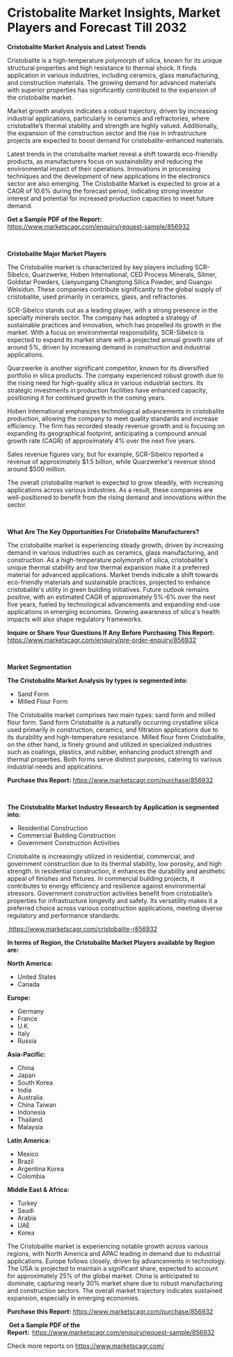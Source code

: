 <p><h1>Cristobalite Market Insights, Market Players and Forecast Till 2032</h1></p><p><strong>Cristobalite Market Analysis and Latest Trends</strong></p>
<p><p>Cristobalite is a high-temperature polymorph of silica, known for its unique structural properties and high resistance to thermal shock. It finds application in various industries, including ceramics, glass manufacturing, and construction materials. The growing demand for advanced materials with superior properties has significantly contributed to the expansion of the cristobalite market.</p><p>Market growth analysis indicates a robust trajectory, driven by increasing industrial applications, particularly in ceramics and refractories, where cristobalite’s thermal stability and strength are highly valued. Additionally, the expansion of the construction sector and the rise in infrastructure projects are expected to boost demand for cristobalite-enhanced materials.</p><p>Latest trends in the cristobalite market reveal a shift towards eco-friendly products, as manufacturers focus on sustainability and reducing the environmental impact of their operations. Innovations in processing techniques and the development of new applications in the electronics sector are also emerging. The Cristobalite Market is expected to grow at a CAGR of 10.6% during the forecast period, indicating strong investor interest and potential for increased production capacities to meet future demand.</p></p>
<p><strong>Get a Sample PDF of the Report:&nbsp;</strong> <a href="https://www.marketscagr.com/enquiry/request-sample/856932?utm_campaign=3555&utm_medium=2&utm_source=Github&utm_content=ia&utm_term=31032025&utm_id=cristobalite">https://www.marketscagr.com/enquiry/request-sample/856932</a></p>
<p>&nbsp;</p>
<p><strong>Cristobalite Major Market Players</strong></p>
<p><p>The Cristobalite market is characterized by key players including SCR-Sibelco, Quarzwerke, Hoben International, CED Process Minerals, Silmer, Goldstar Powders, Lianyungang Changtong Silica Powder, and Guangxi Weisidun. These companies contribute significantly to the global supply of cristobalite, used primarily in ceramics, glass, and refractories.</p><p>SCR-Sibelco stands out as a leading player, with a strong presence in the specialty minerals sector. The company has adopted a strategy of sustainable practices and innovation, which has propelled its growth in the market. With a focus on environmental responsibility, SCR-Sibelco is expected to expand its market share with a projected annual growth rate of around 5%, driven by increasing demand in construction and industrial applications.</p><p>Quarzwerke is another significant competitor, known for its diversified portfolio in silica products. The company experienced robust growth due to the rising need for high-quality silica in various industrial sectors. Its strategic investments in production facilities have enhanced capacity, positioning it for continued growth in the coming years.</p><p>Hoben International emphasizes technological advancements in cristobalite production, allowing the company to meet quality standards and increase efficiency. The firm has recorded steady revenue growth and is focusing on expanding its geographical footprint, anticipating a compound annual growth rate (CAGR) of approximately 4% over the next five years.</p><p>Sales revenue figures vary, but for example, SCR-Sibelco reported a revenue of approximately $1.5 billion, while Quarzwerke's revenue stood around $500 million. </p><p>The overall cristobalite market is expected to grow steadily, with increasing applications across various industries. As a result, these companies are well-positioned to benefit from the rising demand and innovations within the sector.</p></p>
<p>&nbsp;</p>
<p><strong>What Are The Key Opportunities For Cristobalite Manufacturers?</strong></p>
<p><p>The cristobalite market is experiencing steady growth, driven by increasing demand in various industries such as ceramics, glass manufacturing, and construction. As a high-temperature polymorph of silica, cristobalite's unique thermal stability and low thermal expansion make it a preferred material for advanced applications. Market trends indicate a shift towards eco-friendly materials and sustainable practices, projected to enhance cristobalite's utility in green building initiatives. Future outlook remains positive, with an estimated CAGR of approximately 5%-6% over the next five years, fueled by technological advancements and expanding end-use applications in emerging economies. Growing awareness of silica's health impacts will also shape regulatory frameworks.</p></p>
<p><strong>Inquire or Share Your Questions If Any Before Purchasing This Report:</strong> <a href="https://www.marketscagr.com/enquiry/pre-order-enquiry/856932?utm_campaign=3555&utm_medium=2&utm_source=Github&utm_content=ia&utm_term=31032025&utm_id=cristobalite">https://www.marketscagr.com/enquiry/pre-order-enquiry/856932</a></p>
<p>&nbsp;</p>
<p><strong>Market Segmentation</strong></p>
<p><strong>The Cristobalite Market Analysis by types is segmented into:</strong></p>
<p><ul><li>Sand Form</li><li>Milled Flour Form</li></ul></p>
<p><p>The Cristobalite market comprises two main types: sand form and milled flour form. Sand form Cristobalite is a naturally occurring crystalline silica used primarily in construction, ceramics, and filtration applications due to its durability and high-temperature resistance. Milled flour form Cristobalite, on the other hand, is finely ground and utilized in specialized industries such as coatings, plastics, and rubber, enhancing product strength and thermal properties. Both forms serve distinct purposes, catering to various industrial needs and applications.</p></p>
<p><strong>Purchase this Report:&nbsp;</strong><a href="https://www.marketscagr.com/purchase/856932?utm_campaign=3555&utm_medium=2&utm_source=Github&utm_content=ia&utm_term=31032025&utm_id=cristobalite">https://www.marketscagr.com/purchase/856932</a></p>
<p>&nbsp;</p>
<p><strong>The Cristobalite Market Industry Research by Application is segmented into:</strong></p>
<p><ul><li>Residential Construction</li><li>Commercial Building Construction</li><li>Government Construction Activities</li></ul></p>
<p><p>Cristobalite is increasingly utilized in residential, commercial, and government construction due to its thermal stability, low porosity, and high strength. In residential construction, it enhances the durability and aesthetic appeal of finishes and fixtures. In commercial building projects, it contributes to energy efficiency and resilience against environmental stressors. Government construction activities benefit from cristobalite’s properties for infrastructure longevity and safety. Its versatility makes it a preferred choice across various construction applications, meeting diverse regulatory and performance standards. </p></p>
<p><a href="https://www.marketscagr.com/cristobalite-r856932?utm_campaign=3555&utm_medium=2&utm_source=Github&utm_content=ia&utm_term=31032025&utm_id=cristobalite">&nbsp;https://www.marketscagr.com/cristobalite-r856932</a></p>
<p><strong>In terms of Region, the Cristobalite Market Players available by Region are:</strong></p>
<p>
    <p> <strong> North America: </strong>
        <ul>
            <li>United States</li>
            <li>Canada</li>
        </ul>
        </p> 
    <p> <strong> Europe: </strong>
        <ul>
            <li>Germany</li>
            <li>France</li>
            <li>U.K.</li>
            <li>Italy</li>
            <li>Russia</li>
        </ul>
        </p> 
    <p> <strong> Asia-Pacific: </strong>
        <ul>
            <li>China</li>
            <li>Japan</li>
            <li>South Korea</li>
            <li>India</li>
            <li>Australia</li>
            <li>China Taiwan</li>
            <li>Indonesia</li>
            <li>Thailand</li>
            <li>Malaysia</li>
        </ul>
        </p> 
    <p> <strong> Latin America: </strong>
        <ul>
            <li>Mexico</li>
            <li>Brazil</li>
            <li>Argentina Korea</li>
            <li>Colombia</li>
        </ul>
        </p> 
    <p> <strong> Middle East & Africa: </strong>
        <ul>
            <li>Turkey</li>
            <li>Saudi</li>
            <li>Arabia</li>
            <li>UAE</li>
            <li>Korea</li>
        </ul>
    </p>
    </p>
<p><p>The Cristobalite market is experiencing notable growth across various regions, with North America and APAC leading in demand due to industrial applications. Europe follows closely, driven by advancements in technology. The USA is projected to maintain a significant share, expected to account for approximately 25% of the global market. China is anticipated to dominate, capturing nearly 30% market share due to robust manufacturing and construction sectors. The overall market trajectory indicates sustained expansion, especially in emerging economies.</p></p>
<p><strong>Purchase this Report: </strong><a href="https://www.marketscagr.com/purchase/856932?utm_campaign=3555&utm_medium=2&utm_source=Github&utm_content=ia&utm_term=31032025&utm_id=cristobalite">https://www.marketscagr.com/purchase/856932</a></p>
<p>&nbsp;<strong>Get a Sample PDF of the Report:&nbsp;&nbsp;</strong><a href="https://www.marketscagr.com/enquiry/request-sample/856932?utm_campaign=3555&utm_medium=2&utm_source=Github&utm_content=ia&utm_term=31032025&utm_id=cristobalite">https://www.marketscagr.com/enquiry/request-sample/856932</a></p>
<p><strong></strong></p>
<p>Check more reports on <a href="https://www.marketscagr.com/?utm_campaign=3555&utm_medium=2&utm_source=Github&utm_content=ia&utm_term=31032025&utm_id=cristobalite">https://www.marketscagr.com/</a></p>